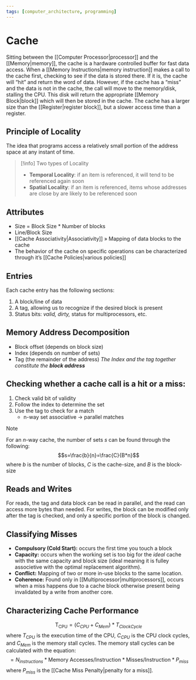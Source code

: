 ```yaml
---
tags: [computer_architecture, programming]
---
```


# Cache

Sitting between the [[Computer Processor|processor]] and the [[Memory|memory]], the cache is a hardware controlled buffer for fast data access. When a [[Memory Instructions|memory instruction]] makes a call to the cache first, checking to see if the data is stored there. If it is, the cache will “hit” and return the word of data. However, if the cache has a “miss” and the data is not in the cache, the call will move to the memory/disk, stalling the CPU. This disk will return the appropriate [[Memory Block|block]] which will then be stored in the cache. The cache has a larger size than the [[Register|register block]], but a slower access time than a register.

## Principle of Locality
The idea that programs access a relatively small portion of the address space at any instant of time.
>[!info] Two types of Locality
>- **Temporal Locality**: if an item is referenced, it will tend to be referenced again soon
>- **Spatial Locality**: if an item is referenced, items whose addresses are close by are likely to be referenced soon

## Attributes
- Size = Block Size $*$ Number of blocks
- Line/Block Size
- [[Cache Associativity|Associativity]] » Mapping of data blocks to the cache
- The behavior of the cache on specific operations can be characterized through it’s [[Cache Policies|various policies]]

## Entries
Each cache entry has the following sections:
1. A block/line of data
2. A tag, allowing us to recognize if the desired block is present
3. Status bits: *valid, dirty,* status for multiprocessors, etc.

## Memory Address Decomposition
- Block offset (depends on block size)
- Index (depends on number of sets)
- Tag (the remainder of the address)
*The Index and the tag together constitute the **block address***

## Checking whether a cache call is a hit or a miss:
1. Check valid bit of validity
2. Follow the index to determine the set
3. Use the tag to check for a match
	- n-way set associative → parallel matches
>[!note] 
>For an $n$-way cache, the number of sets $s$ can be found through the following:
>$$s=\frac{b}{n}=\frac{C}{B*n}$$
>where $b$ is the number of blocks, $C$ is the cache-size, and $B$ is the block-size

## Reads and Writes
For reads, the tag and data block can be read in parallel, and the read can access more bytes than needed. For writes, the block can be modified only after the tag is checked, and only a specific portion of the block is changed.

## Classifying Misses
- **Compulsory (Cold Start):** occurs the first time you touch a block
- **Capacity:** occurs when the working set is too big for the *ideal* cache with the same capacity and block size (ideal meaning it is fulley associetive with the optimal replacement algorithm).
- **Conflict:** Mapping of two or more in-use blocks to the same location.
- **Coherence:** Found only in [[Multiprocessor|multiprocessors]], occurs when a miss happens due to a cache block otherwise present being invalidated by a write from another core.

## Characterizing Cache Performance

$$\text{T}_{\text{CPU}}=(C_{CPU}+C_{Mem})*T_{Clock Cycle}$$
where $T_{\text{CPU}}$ is the execution time of the CPU, $C_{CPU}$ is the CPU clock cycles, and $C_{Mem}$ is the memory stall cycles. The memory stall cycles can be calculated with the equation: 
$$=N_{instructions}*\text{Memory Accesses/Instruction}*\text{Misses/Instruction}*P_{miss}$$
where $P_{miss}$ is the [[Cache Miss Penalty|penalty for  a miss]].